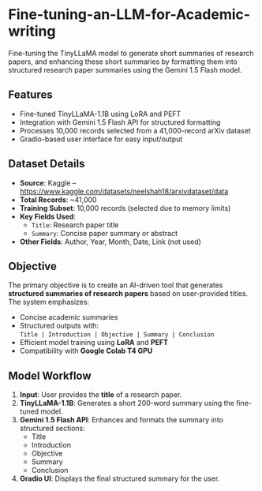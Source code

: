 # Fine-tuning-an-LLM-for-Academic-writing
Fine-tuning the TinyLLaMA model to generate short summaries of research papers, and enhancing these short summaries by formatting them into structured research paper summaries using the Gemini 1.5 Flash model.

## Features
- Fine-tuned TinyLLaMA-1.1B using LoRA and PEFT
- Integration with Gemini 1.5 Flash API for structured formatting
- Processes 10,000 records selected from a 41,000-record arXiv dataset
- Gradio-based user interface for easy input/output

## Dataset Details

- **Source**: Kaggle – https://www.kaggle.com/datasets/neelshah18/arxivdataset/data
- **Total Records**: ~41,000
- **Training Subset**: 10,000 records (selected due to memory limits)
- **Key Fields Used**:
  - `Title`: Research paper title
  - `Summary`: Concise paper summary or abstract
- **Other Fields**: Author, Year, Month, Date, Link (not used)

## Objective

The primary objective is to create an AI-driven tool that generates **structured summaries of research papers** based on user-provided titles. The system emphasizes:
- Concise academic summaries
- Structured outputs with:  
  `Title | Introduction | Objective | Summary | Conclusion`
- Efficient model training using **LoRA** and **PEFT**
- Compatibility with **Google Colab T4 GPU**

## Model Workflow

1. **Input**: User provides the **title** of a research paper.
2. **TinyLLaMA-1.1B**: Generates a short 200-word summary using the fine-tuned model.
3. **Gemini 1.5 Flash API**: Enhances and formats the summary into structured sections:
   - Title  
   - Introduction  
   - Objective  
   - Summary  
   - Conclusion
4. **Gradio UI**: Displays the final structured summary for the user.
